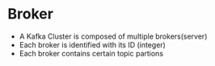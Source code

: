 # Broker

* A Kafka Cluster is composed of multiple brokers(server)
* Each broker is identified with its ID (integer)
* Each broker contains certain topic partions


